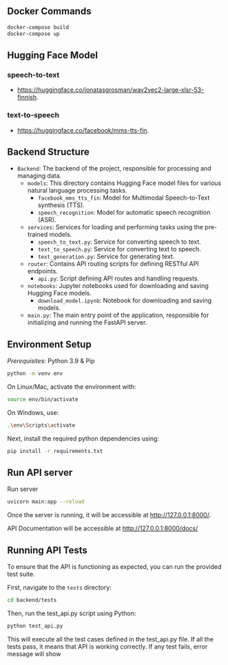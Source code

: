 ## Docker Commands
```bash
docker-compose build
docker-compose up
```




## Hugging Face Model
### speech-to-text
- https://huggingface.co/jonatasgrosman/wav2vec2-large-xlsr-53-finnish.
### text-to-speech
- https://huggingface.co/facebook/mms-tts-fin.


## Backend Structure

- `Backend`: The backend of the project, responsible for processing and managing data.
  - `models`: This directory contains Hugging Face model files for various natural language processing tasks.
    - `facebook_mms_tts_fin`: Model for Multimodal Speech-to-Text synthesis (TTS).
    - `speech_recognition`: Model for automatic speech recognition (ASR).
  - `services`: Services for loading and performing tasks using the pre-trained models.
    - `speech_to_text.py`: Service for converting speech to text.
    - `text_to_speech.py`: Service for converting text to speech.
    - `text_generation.py`: Service for generating text.
  - `router`: Contains API routing scripts for defining RESTful API endpoints.
    - `api.py`: Script defining API routes and handling requests.
  - `notebooks`: Jupyter notebooks used for downloading and saving Hugging Face models.
    - `download_model.ipynb`: Notebook for downloading and saving models.
  - `main.py`: The main entry point of the application, responsible for initializing and running the FastAPI server.




## Environment Setup

*Prerequisites:* Python 3.9 & Pip

```bash
python -m venv env
```

On Linux/Mac, activate the environment with:

```bash
source env/bin/activate
```

On Windows, use:

```bash
.\env\Scripts\activate
```

Next, install the required python dependencies using:

```bash
pip install -r requirements.txt
```


## Run API server

Run server

```bash
uvicorn main:app --reload
```
Once the server is running, it will be accessible at http://127.0.0.1:8000/.

API Documentation will be accessible at http://127.0.0.1:8000/docs/


## Running API Tests

To ensure that the API is functioning as expected, you can run the provided test suite. 

First, navigate to the `tests` directory:

```bash
cd backend/tests
```
Then, run the test_api.py script using Python:
```bash
python test_api.py
```
This will execute all the test cases defined in the test_api.py file. If all the tests pass, it means that API is working correctly. If any test fails, error message will show